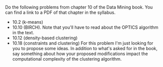 Do the following problems from chapter 10 of the Data Mining book. You can find a link to a PDF of that chapter in the syllabus.
  * 10.2 (k-means)
  * 10.10 (BIRCH). Note that you'll have to read about the OPTICS algorithm in the text.
  * 10.12 (density-based clustering)
  * 10.18 (constraints and clustering) For this problem I'm just looking for you to propose some ideas. In addition to what's asked for in the book, say something about how your proposed modifications impact the computational complexity of the clustering algorithm.
